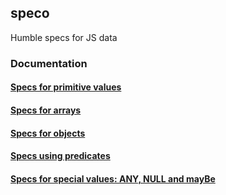 ## speco

Humble specs for JS data


### Documentation

#### [Specs for primitive values](/docs/primitiveValuesSpecs.md)

#### [Specs for arrays](/docs/arraySpecs.md)

#### [Specs for objects](/docs/objectsSpecs.md)

#### [Specs using predicates](/docs/predicatesSpecs.md)

#### [Specs for special values: ANY, NULL and mayBe](/docs/specialValuesSpecs.md)
